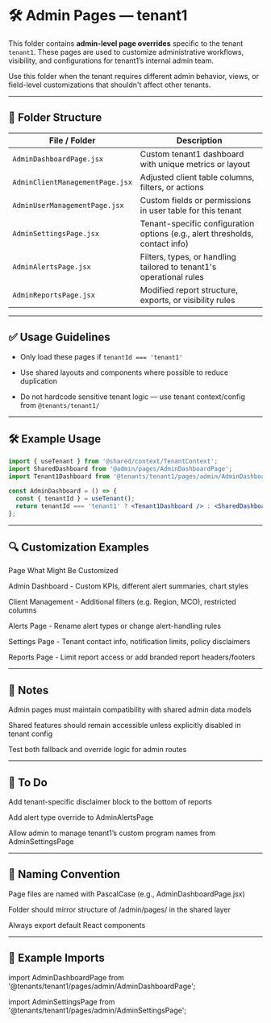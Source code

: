 # 🛠️ Admin Pages — tenant1

This folder contains **admin-level page overrides** specific to the tenant `tenant1`. These pages are used to customize administrative workflows, visibility, and configurations for tenant1’s internal admin team.

Use this folder when the tenant requires different admin behavior, views, or field-level customizations that shouldn't affect other tenants.

---

## 📁 Folder Structure

| File / Folder                    | Description                                                                 |
|----------------------------------|-----------------------------------------------------------------------------|
| `AdminDashboardPage.jsx`         | Custom tenant1 dashboard with unique metrics or layout                      |
| `AdminClientManagementPage.jsx`  | Adjusted client table columns, filters, or actions                          |
| `AdminUserManagementPage.jsx`    | Custom fields or permissions in user table for this tenant                  |
| `AdminSettingsPage.jsx`          | Tenant-specific configuration options (e.g., alert thresholds, contact info)|
| `AdminAlertsPage.jsx`            | Filters, types, or handling tailored to tenant1's operational rules         |
| `AdminReportsPage.jsx`           | Modified report structure, exports, or visibility rules                     |

---

## ✅ Usage Guidelines

- Only load these pages if `tenantId === 'tenant1'`
  
- Use shared layouts and components where possible to reduce duplication
  
- Do not hardcode sensitive tenant logic — use tenant context/config from `@tenants/tenant1/`

---

## 🛠️ Example Usage

```jsx
import { useTenant } from '@shared/context/TenantContext';
import SharedDashboard from '@admin/pages/AdminDashboardPage';
import Tenant1Dashboard from '@tenants/tenant1/pages/admin/AdminDashboardPage';

const AdminDashboard = () => {
  const { tenantId } = useTenant();
  return tenantId === 'tenant1' ? <Tenant1Dashboard /> : <SharedDashboard />;
};
```
---
## 🔍 Customization Examples
Page	What Might Be Customized

Admin Dashboard -  Custom KPIs, different alert summaries, chart styles

Client Management -  Additional filters (e.g. Region, MCO), restricted columns

Alerts Page -  Rename alert types or change alert-handling rules

Settings Page -  Tenant contact info, notification limits, policy disclaimers

Reports Page -  Limit report access or add branded report headers/footers

---

## 🚨 Notes
Admin pages must maintain compatibility with shared admin data models

Shared features should remain accessible unless explicitly disabled in tenant config

Test both fallback and override logic for admin routes

---

## 🔄 To Do
 Add tenant-specific disclaimer block to the bottom of reports

 Add alert type override to AdminAlertsPage

 Allow admin to manage tenant1’s custom program names from AdminSettingsPage

---

## 🧼 Naming Convention
Page files are named with PascalCase (e.g., AdminDashboardPage.jsx)

Folder should mirror structure of /admin/pages/ in the shared layer

Always export default React components

---

## 🧩 Example Imports

import AdminDashboardPage from '@tenants/tenant1/pages/admin/AdminDashboardPage';

import AdminSettingsPage from '@tenants/tenant1/pages/admin/AdminSettingsPage';

